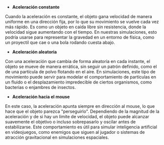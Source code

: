 
- **Aceleración constante**

Cuando la aceleración es constante, el objeto gana velocidad de manera uniforme en una dirección fija, por lo que su movimiento se vuelve cada vez más rápido. Es como un objeto en caída libre sin resistencia, donde la velocidad sigue aumentando con el tiempo. En nuestras simulaciones, esto podría usarse para representar la gravedad en un entorno de física, como un proyectil que cae o una bola rodando cuesta abajo.


- **Aceleración aleatoria**

Con una aceleración que cambia de forma aleatoria en cada instante, el objeto se mueve de manera errática, sin seguir un patrón definido, como el de una partícula de polvo flotando en el aire. En simulaciones, este tipo de movimiento puede servir para modelar el comportamiento de partículas en un fluido o el desplazamiento impredecible de ciertos organismos, como bacterias o enjambres de insectos.


- **Aceleración hacia el mouse**

En este caso, la aceleración apunta siempre en dirección al mouse, lo que hace que el objeto parezca "perseguirlo". Dependiendo de la magnitud de la aceleración y de si hay un límite de velocidad, el objeto puede alcanzar suavemente el objetivo o incluso sobrepasarlo y oscilar antes de estabilizarse. Este comportamiento es útil para simular inteligencia artificial en videojuegos, como enemigos que siguen al jugador o sistemas de atracción gravitacional en simulaciones espaciales.
